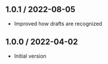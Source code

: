 ## 1.0.1 / 2022-08-05
  * Improved how drafts are recognized

## 1.0.0 / 2022-04-02
  * Initial version
